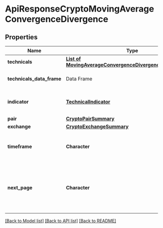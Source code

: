 # ApiResponseCryptoMovingAverageConvergenceDivergence

[//]: # (CLASS:IntrinioSDK::ApiResponseCryptoMovingAverageConvergenceDivergence)

[//]: # (KIND:object)

## Properties

[//]: # (START_DEFINITION)

Name | Type | Description
------------ | ------------- | -------------
**technicals** | [**List of MovingAverageConvergenceDivergenceTechnicalValue**](MovingAverageConvergenceDivergenceTechnicalValue.md) |  &nbsp;
**technicals_data_frame** | Data Frame | Data frame representation of technicals
**indicator** | [**TechnicalIndicator**](TechnicalIndicator.md) | The name and symbol of the technical indicator &nbsp;
**pair** | [**CryptoPairSummary**](CryptoPairSummary.md) |  &nbsp;
**exchange** | [**CryptoExchangeSummary**](CryptoExchangeSummary.md) |  &nbsp;
**timeframe** | **Character** | The time interval for the crypto currency prices &nbsp;
**next_page** | **Character** | The token required to request the next page of the data. If null, no further results are available. &nbsp;

[//]: # (END_DEFINITION)


[//]: # (CONTAINED_CLASS:IntrinioSDK::MovingAverageConvergenceDivergenceTechnicalValue)


[//]: # (CONTAINED_CLASS:IntrinioSDK::TechnicalIndicator)


[//]: # (CONTAINED_CLASS:IntrinioSDK::CryptoPairSummary)


[//]: # (CONTAINED_CLASS:IntrinioSDK::CryptoExchangeSummary)


[[Back to Model list]](../README.md#documentation-for-models) [[Back to API list]](../README.md#documentation-for-api-endpoints) [[Back to README]](../README.md)


